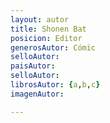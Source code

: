 ```yaml
---
layout: autor
title: Shonen Bat
posicion: Editor
generosAutor: Cómic
selloAutor:
paisAutor:
selloAutor:
librosAutor: {a,b,c}
imagenAutor:

---
```


